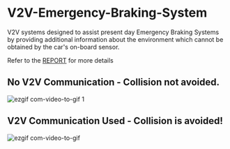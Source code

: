 # V2V-Emergency-Braking-System
V2V systems designed to assist present day Emergency Braking Systems by providing additional information about the environment which cannot be obtained by the car's on-board sensor.

Refer to the <a href="https://github.com/vishweshj/V2V-Emergency-Braking-System/blob/master/Report.pdf">REPORT</a> for more details

## No V2V Communication - Collision not avoided.

![ezgif com-video-to-gif 1](https://user-images.githubusercontent.com/8946516/38841474-9183ec0c-41b2-11e8-934d-79e1b5c236ff.gif)

## V2V Communication Used - Collision is avoided!

![ezgif com-video-to-gif](https://user-images.githubusercontent.com/8946516/38841448-69189a6a-41b2-11e8-9802-3cf971f2c84a.gif)
